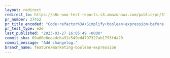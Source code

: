 ```yaml
---
layout: redirect
redirect_to: https://a8c-woo-test-reports.s3.amazonaws.com/public/pr/37452/e2e/index.html
pr_number: 37452
pr_title_encoded: "Code+refactor%3A+Simplify+boolean+expression+before+%60%26%26%60+in+Marketing+page"
pr_test_type: e2e
last_published: "2023-03-27 16:05:49 +0000"
commit_sha: 69a00e8eaadcba91c549ed4797327ab1793fda20
commit_message: "Add changelog."
branch_name: feature/marketing-boolean-expression
---
```

